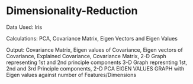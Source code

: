 # Dimensionality-Reduction
Data Used: Iris

Calculations: PCA, Covariance Matrix, Eigen Vectors and Eigen Values

Output: Covariance Matrix, Eigen values of Covariance, Eigen vectors of Covariance, Explained Covariance, Covariance Matrix, 
2-D Graph representing 1st and 2nd principle components 3-D Graph represnting 1st, 2nd and 3rd Principle components, 
2-D PCA EIGEN VALUES GRAPH with Eigen values against number of Features/Dimensions
